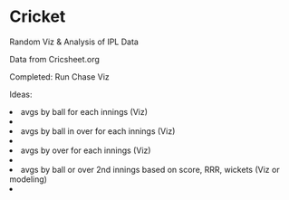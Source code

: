 # Cricket
Random Viz &amp; Analysis of IPL Data

Data from Cricsheet.org

Completed:
Run Chase Viz

Ideas: 
<li> avgs by ball for each innings (Viz) <li>
<li> avgs by ball in over for each innings (Viz) <li>
<li> avgs by over for each innings (Viz) <li>
<li> avgs by ball or over 2nd innings based on score, RRR, wickets (Viz or modeling) <li>




